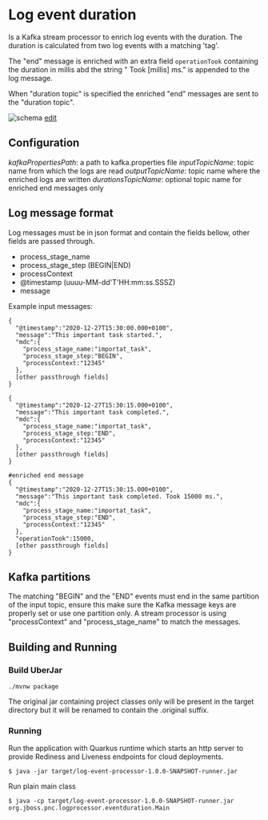 # Log event duration

Is a Kafka stream processor to enrich log events with the duration. 
The duration is calculated from two log events with a matching 'tag'.  

The "end" message is enriched with an extra field `operationTook` containing the duration in millis abd the string " Took [millis] ms." is appended to the log message. 
 
When "duration topic" is specified the enriched "end" messages are sent to the "duration topic".     

![schema](./log-event-duration.svg)
[edit](https://www.draw.io/?#Uhttps:%2F%2Fgithub.com%2Fproject-ncl%2Flog-event-duration%2Fraw%2Fmaster%2Flog-event-duration.svg)

## Configuration
_kafkaPropertiesPath_: a path to kafka.properties file
_inputTopicName_: topic name from which the logs are read
_outputTopicName_: topic name where the enriched logs are written
_durationsTopicName_: optional topic name for enriched end messages only

## Log message format
Log messages must be in json format and contain the fields bellow, other fields are passed through. 
- process_stage_name
- process_stage_step (BEGIN|END)
- processContext
- @timestamp (uuuu-MM-dd'T'HH:mm:ss.SSSZ)
- message 

Example input messages:
```
{
  "@timestamp":"2020-12-27T15:30:00.000+0100",
  "message":"This important task started.",
  "mdc":{
    "process_stage_name:"importat_task",
    "process_stage_step:"BEGIN",
    "processContext:"12345"
  },
  [other passthrough fields]
}

{
  "@timestamp":"2020-12-27T15:30:15.000+0100",
  "message":"This important task completed.",
  "mdc":{
    "process_stage_name:"importat_task",
    "process_stage_step:"END",
    "processContext:"12345"
  },
  [other passthrough fields]
}

#enriched end message
{
  "@timestamp":"2020-12-27T15:30:15.000+0100",
  "message":"This important task completed. Took 15000 ms.",
  "mdc":{
    "process_stage_name:"importat_task",
    "process_stage_step:"END",
    "processContext:"12345"
  },
  "operationTook":15000,
  [other passthrough fields]
}
```
## Kafka partitions
The matching "BEGIN" and the "END" events must end in the same partition of the input topic,
ensure this make sure the Kafka message keys are properly set or use one partition only.
A stream processor is using "processContext" and "process_stage_name" to match the messages. 

## Building and Running

### Build UberJar
```
./mvnw package
```
The original jar containing project classes only will be present in the target directory but it will be renamed to contain the .original suffix.

### Running

Run the application with Quarkus runtime which starts an http server to provide Rediness and Liveness endpoints for cloud deployments. 
```
$ java -jar target/log-event-processor-1.0.0-SNAPSHOT-runner.jar
```

Run plain main class
```
$ java -cp target/log-event-processor-1.0.0-SNAPSHOT-runner.jar org.jboss.pnc.logprocessor.eventduration.Main
```
